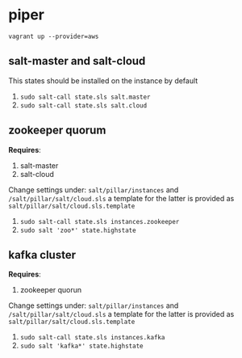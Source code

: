 # piper

`vagrant up --provider=aws`

## salt-master and salt-cloud

This states should be installed on the instance by default

1. `sudo salt-call state.sls salt.master`
2. `sudo salt-call state.sls salt.cloud`

## zookeeper quorum

**Requires**:

1. salt-master
2. salt-cloud

Change settings under: `salt/pillar/instances` and `/salt/pillar/salt/cloud.sls`
a template for the latter is provided as `salt/pillar/salt/cloud.sls.template`

1. `sudo salt-call state.sls instances.zookeeper`
2. `sudo salt 'zoo*' state.highstate`

## kafka cluster

**Requires**:

1. zookeeper quorun

Change settings under: `salt/pillar/instances` and `/salt/pillar/salt/cloud.sls`
a template for the latter is provided as `salt/pillar/salt/cloud.sls.template`

1. `sudo salt-call state.sls instances.kafka`
2. `sudo salt 'kafka*' state.highstate`
